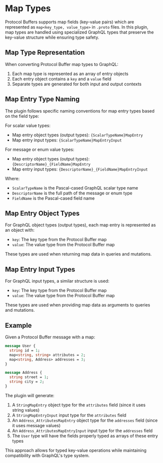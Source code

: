 # Map Types

Protocol Buffers supports map fields (key-value pairs) which are represented as `map<key_type, value_type>` in `.proto` files. In this plugin, map types are handled using specialized GraphQL types that preserve the key-value structure while ensuring type safety.

## Map Type Representation

When converting Protocol Buffer map types to GraphQL:

1. Each map type is represented as an array of entry objects
2. Each entry object contains a `key` and a `value` field
3. Separate types are generated for both input and output contexts

## Map Entry Type Naming

The plugin follows specific naming conventions for map entry types based on the field type:

For scalar value types:
- Map entry object types (output types): `{ScalarTypeName}MapEntry`
- Map entry input types: `{ScalarTypeName}MapEntryInput`

For message or enum value types:
- Map entry object types (output types): `{DescriptorName}_{FieldName}MapEntry`
- Map entry input types: `{DescriptorName}_{FieldName}MapEntryInput`

Where:
- `ScalarTypeName` is the Pascal-cased GraphQL scalar type name
- `DescriptorName` is the full path of the message or enum type
- `FieldName` is the Pascal-cased field name

## Map Entry Object Types

For GraphQL object types (output types), each map entry is represented as an object with:

- `key`: The key type from the Protocol Buffer map
- `value`: The value type from the Protocol Buffer map

These types are used when returning map data in queries and mutations.

## Map Entry Input Types

For GraphQL input types, a similar structure is used:

- `key`: The key type from the Protocol Buffer map
- `value`: The value type from the Protocol Buffer map

These types are used when providing map data as arguments to queries and mutations.

## Example

Given a Protocol Buffer message with a map:

```protobuf
message User {
  string id = 1;
  map<string, string> attributes = 2;
  map<string, Address> addresses = 3;
}

message Address {
  string street = 1;
  string city = 2;
}
```

The plugin will generate:

1. A `StringMapEntry` object type for the `attributes` field (since it uses string values)
2. A `StringMapEntryInput` input type for the `attributes` field
3. An `Address_AttributesMapEntry` object type for the `addresses` field (since it uses message values)
4. An `Address_AttributesMapEntryInput` input type for the `addresses` field
5. The `User` type will have the fields properly typed as arrays of these entry types

This approach allows for typed key-value operations while maintaining compatibility with GraphQL's type system.
